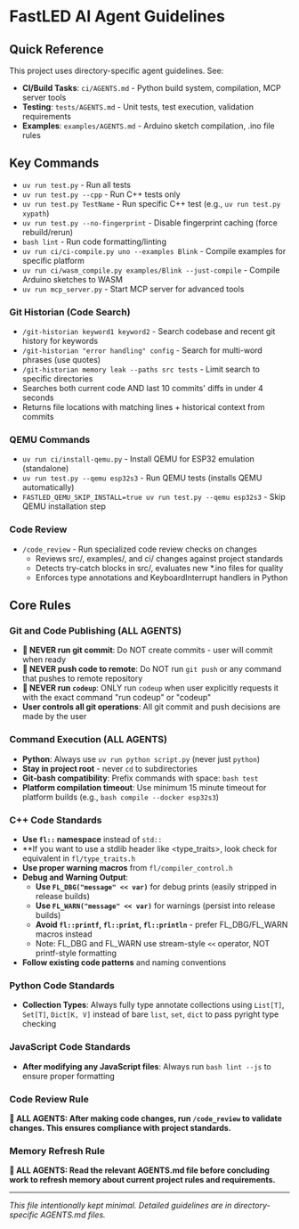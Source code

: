 # FastLED AI Agent Guidelines

## Quick Reference

This project uses directory-specific agent guidelines. See:

- **CI/Build Tasks**: `ci/AGENTS.md` - Python build system, compilation, MCP server tools
- **Testing**: `tests/AGENTS.md` - Unit tests, test execution, validation requirements  
- **Examples**: `examples/AGENTS.md` - Arduino sketch compilation, .ino file rules

## Key Commands

- `uv run test.py` - Run all tests
- `uv run test.py --cpp` - Run C++ tests only
- `uv run test.py TestName` - Run specific C++ test (e.g., `uv run test.py xypath`)
- `uv run test.py --no-fingerprint` - Disable fingerprint caching (force rebuild/rerun)
- `bash lint` - Run code formatting/linting
- `uv run ci/ci-compile.py uno --examples Blink` - Compile examples for specific platform
- `uv run ci/wasm_compile.py examples/Blink --just-compile` - Compile Arduino sketches to WASM
- `uv run mcp_server.py` - Start MCP server for advanced tools

### Git Historian (Code Search)
- `/git-historian keyword1 keyword2` - Search codebase and recent git history for keywords
- `/git-historian "error handling" config` - Search for multi-word phrases (use quotes)
- `/git-historian memory leak --paths src tests` - Limit search to specific directories
- Searches both current code AND last 10 commits' diffs in under 4 seconds
- Returns file locations with matching lines + historical context from commits

### QEMU Commands
- `uv run ci/install-qemu.py` - Install QEMU for ESP32 emulation (standalone)
- `uv run test.py --qemu esp32s3` - Run QEMU tests (installs QEMU automatically)
- `FASTLED_QEMU_SKIP_INSTALL=true uv run test.py --qemu esp32s3` - Skip QEMU installation step

### Code Review
- `/code_review` - Run specialized code review checks on changes
  - Reviews src/, examples/, and ci/ changes against project standards
  - Detects try-catch blocks in src/, evaluates new *.ino files for quality
  - Enforces type annotations and KeyboardInterrupt handlers in Python

## Core Rules

### Git and Code Publishing (ALL AGENTS)
- **🚫 NEVER run git commit**: Do NOT create commits - user will commit when ready
- **🚫 NEVER push code to remote**: Do NOT run `git push` or any command that pushes to remote repository
- **🚫 NEVER run `codeup`**: ONLY run `codeup` when user explicitly requests it with the exact command "run codeup" or "codeup"
- **User controls all git operations**: All git commit and push decisions are made by the user

### Command Execution (ALL AGENTS)
- **Python**: Always use `uv run python script.py` (never just `python`)
- **Stay in project root** - never `cd` to subdirectories
- **Git-bash compatibility**: Prefix commands with space: `bash test`
- **Platform compilation timeout**: Use minimum 15 minute timeout for platform builds (e.g., `bash compile --docker esp32s3`)

### C++ Code Standards
- **Use `fl::` namespace** instead of `std::`
- **If you want to use a stdlib header like <type_traits>, look check for equivalent in `fl/type_traits.h`
- **Use proper warning macros** from `fl/compiler_control.h`
- **Debug and Warning Output**:
  - **Use `FL_DBG("message" << var)`** for debug prints (easily stripped in release builds)
  - **Use `FL_WARN("message" << var)`** for warnings (persist into release builds)
  - **Avoid `fl::printf`, `fl::print`, `fl::println`** - prefer FL_DBG/FL_WARN macros instead
  - Note: FL_DBG and FL_WARN use stream-style `<<` operator, NOT printf-style formatting
- **Follow existing code patterns** and naming conventions

### Python Code Standards
- **Collection Types**: Always fully type annotate collections using `List[T]`, `Set[T]`, `Dict[K, V]` instead of bare `list`, `set`, `dict` to pass pyright type checking

### JavaScript Code Standards
- **After modifying any JavaScript files**: Always run `bash lint --js` to ensure proper formatting

### Code Review Rule
**🚨 ALL AGENTS: After making code changes, run `/code_review` to validate changes. This ensures compliance with project standards.**

### Memory Refresh Rule
**🚨 ALL AGENTS: Read the relevant AGENTS.md file before concluding work to refresh memory about current project rules and requirements.**

---

*This file intentionally kept minimal. Detailed guidelines are in directory-specific AGENTS.md files.*